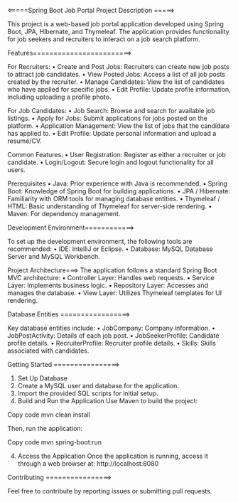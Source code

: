 

<=====Spring Boot Job Portal Project Description =====>

This project is a web-based job portal application developed using Spring Boot, JPA, Hibernate, and Thymeleaf.
The application provides functionality for job seekers and recruiters to interact on a job search platform.

Features========================>

For Recruiters:
•	Create and Post Jobs: Recruiters can create new job posts to attract job candidates.
•	View Posted Jobs: Access a list of all job posts created by the recruiter.
•	Manage Candidates: View the list of candidates who have applied for specific jobs.
•	Edit Profile: Update profile information, including uploading a profile photo.

For Job Candidates:
•	Job Search: Browse and search for available job listings.
•	Apply for Jobs: Submit applications for jobs posted on the platform.
•	Application Management: View the list of jobs that the candidate has applied to.
•	Edit Profile: Update personal information and upload a resumé/CV.

Common Features:
•	User Registration: Register as either a recruiter or job candidate.
•	Login/Logout: Secure login and logout functionality for all users.

Prerequisites
•	Java: Prior experience with Java is recommended.
•	Spring Boot: Knowledge of Spring Boot for building applications.
•	JPA / Hibernate: Familiarity with ORM tools for managing database entities.
•	Thymeleaf / HTML: Basic understanding of Thymeleaf for server-side rendering.
•	Maven: For dependency management.




Development Environment============>

To set up the development environment, the following tools are recommended:
•	IDE: IntelliJ or Eclipse.
•	Database: MySQL Database Server and MySQL Workbench.




Project Architecture===>
The application follows a standard Spring Boot MVC architecture:
•	Controller Layer: Handles web requests.
•	Service Layer: Implements business logic.
•	Repository Layer: Accesses and manages the database.
•	View Layer: Utilizes Thymeleaf templates for UI rendering.



Database Entities  =================>

Key database entities include:
•	JobCompany: Company information.
•	JobPostActivity: Details of each job post.
•	JobSeekerProfile: Candidate profile details.
•	RecruiterProfile: Recruiter profile details.
•	Skills: Skills associated with candidates.


Getting Started  ================>

1. Set Up Database
1.	Create a MySQL user and database for the application.
2.	Import the provided SQL scripts for initial setup.
2. Build and Run the Application
Use Maven to build the project:

Copy code
mvn clean install


Then, run the application:


Copy code
mvn spring-boot:run

4. Access the Application
Once the application is running, access it through a web browser at:
http://localhost:8080


Contributing  ================>

Feel free to contribute by reporting issues or submitting pull requests.

